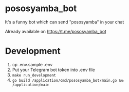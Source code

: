 # pososyamba_bot
It's a funny bot which can send "pososyamba" in your chat

Already available on https://t.me/pososyamba_bot

# Development

1. cp .env.sample .env
2. Put your Telegram bot token into .env file
3. `make run_development`
4. `go build /application/cmd/pososyamba_bot/main.go && /application/main`
